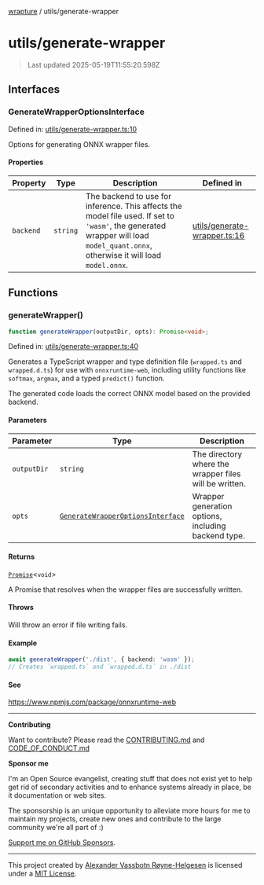 [wrapture](../README.md) / utils/generate-wrapper

# utils/generate-wrapper

> Last updated 2025-05-19T11:55:20.598Z

## Interfaces

### GenerateWrapperOptionsInterface

Defined in:
[utils/generate-wrapper.ts:10](https://github.com/phun-ky/wrapture/blob/main/src/utils/generate-wrapper.ts#L10)

Options for generating ONNX wrapper files.

#### Properties

| Property                       | Type     | Description                                                                                                                                                                      | Defined in                                                                                                      |
| ------------------------------ | -------- | -------------------------------------------------------------------------------------------------------------------------------------------------------------------------------- | --------------------------------------------------------------------------------------------------------------- |
| <a id="backend"></a> `backend` | `string` | The backend to use for inference. This affects the model file used. If set to `'wasm'`, the generated wrapper will load `model_quant.onnx`, otherwise it will load `model.onnx`. | [utils/generate-wrapper.ts:16](https://github.com/phun-ky/wrapture/blob/main/src/utils/generate-wrapper.ts#L16) |

## Functions

### generateWrapper()

```ts
function generateWrapper(outputDir, opts): Promise<void>;
```

Defined in:
[utils/generate-wrapper.ts:40](https://github.com/phun-ky/wrapture/blob/main/src/utils/generate-wrapper.ts#L40)

Generates a TypeScript wrapper and type definition file (`wrapped.ts` and
`wrapped.d.ts`) for use with `onnxruntime-web`, including utility functions like
`softmax`, `argmax`, and a typed `predict()` function.

The generated code loads the correct ONNX model based on the provided backend.

#### Parameters

| Parameter   | Type                                                                  | Description                                            |
| ----------- | --------------------------------------------------------------------- | ------------------------------------------------------ |
| `outputDir` | `string`                                                              | The directory where the wrapper files will be written. |
| `opts`      | [`GenerateWrapperOptionsInterface`](#generatewrapperoptionsinterface) | Wrapper generation options, including backend type.    |

#### Returns

[`Promise`](https://developer.mozilla.org/docs/Web/JavaScript/Reference/Global_Objects/Promise)<`void`>

A Promise that resolves when the wrapper files are successfully written.

#### Throws

Will throw an error if file writing fails.

#### Example

```ts
await generateWrapper('./dist', { backend: 'wasm' });
// Creates `wrapped.ts` and `wrapped.d.ts` in ./dist
```

#### See

https://www.npmjs.com/package/onnxruntime-web

---

**Contributing**

Want to contribute? Please read the
[CONTRIBUTING.md](https://github.com/phun-ky/wrapture/blob/main/CONTRIBUTING.md)
and
[CODE_OF_CONDUCT.md](https://github.com/phun-ky/wrapture/blob/main/CODE_OF_CONDUCT.md)

**Sponsor me**

I'm an Open Source evangelist, creating stuff that does not exist yet to help
get rid of secondary activities and to enhance systems already in place, be it
documentation or web sites.

The sponsorship is an unique opportunity to alleviate more hours for me to
maintain my projects, create new ones and contribute to the large community
we're all part of :)

[Support me on GitHub Sponsors](https://github.com/sponsors/phun-ky).

---

This project created by [Alexander Vassbotn Røyne-Helgesen](http://phun-ky.net)
is licensed under a [MIT License](https://choosealicense.com/licenses/mit/).
